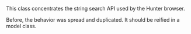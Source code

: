 This class concentrates the string search API used by the Hunter browser. 

Before, the behavior was spread and duplicated. It should be reified in a model class.
